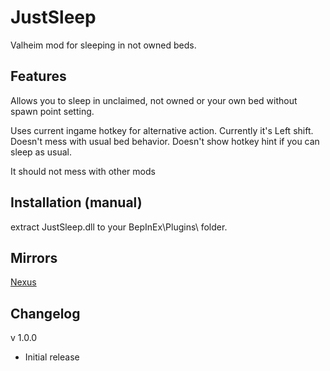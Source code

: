# JustSleep
Valheim mod for sleeping in not owned beds.

## Features
Allows you to sleep in unclaimed, not owned or your own bed without spawn point setting.

Uses current ingame hotkey for alternative action. 
Currently it's Left shift. Doesn't mess with usual bed behavior. Doesn't show hotkey hint if you can sleep as usual.

It should not mess with other mods

## Installation (manual)
extract JustSleep.dll to your BepInEx\Plugins\ folder.

## Mirrors

[Nexus](https://www.nexusmods.com/valheim/mods/2561)

## Changelog

v 1.0.0
* Initial release